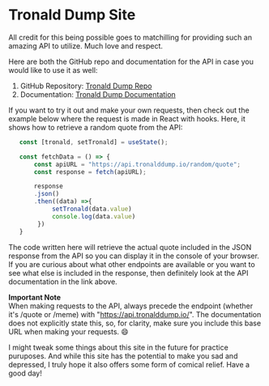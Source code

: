 # Tronald Dump Site

All credit for this being possible goes to matchilling for providing such an amazing API to utilize. Much love and respect.

Here are both the GitHub repo and documentation for the API in case you would like to use it as well:  

1. GitHub Repository: [Tronald Dump Repo](https://github.com/tronalddump-io/tronald-app)  
2. Documentation: [Tronald Dump Documentation](https://docs.tronalddump.io)

If you want to try it out and make your own requests, then check out the example below where the request is made in React with hooks. Here, it shows how to retrieve a random quote from the API:

```JavaScript
   const [tronald, setTronald] = useState();

   const fetchData = () => {
       const apiURL = "https://api.tronalddump.io/random/quote";
       const response = fetch(apiURL);

       response
       .json()
       .then((data) =>{
            setTronald(data.value)
            console.log(data.value)
        })
   }
```

The code written here will retrieve the actual quote included in the JSON response from the API so you can display it in the console of your browser. If you are curious about what other endpoints are available or you want to see what else is included in the response, then definitely look at the API documentation in the link above.

**Important Note**  
When making requests to the API, always precede the endpoint (whether it's /quote or /meme) with "https://api.tronalddump.io/". The documentation does not explicitly state this, so, for clarity, make sure you include this base URL when making your requests. :smile:

I might tweak some things about this site in the future for practice puruposes. And while this site has the potential to make you sad and depressed, I truly hope it also offers some form of comical relief. Have a good day!
